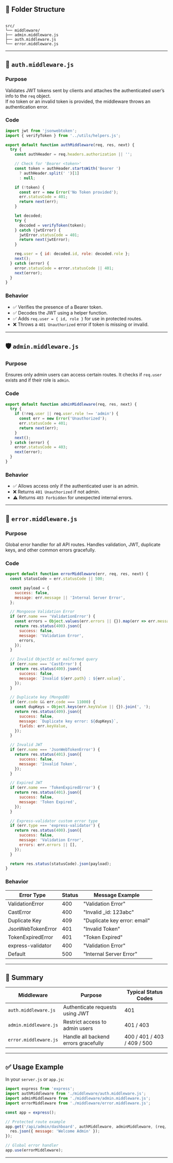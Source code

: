 ## 📁 Folder Structure

```

src/
└── middleware/
├── admin.middleware.js
├── auth.middleware.js
└── error.middleware.js

````

---

## 🔐 `auth.middleware.js`

### Purpose
Validates JWT tokens sent by clients and attaches the authenticated user’s info to the `req` object.  
If no token or an invalid token is provided, the middleware throws an authentication error.

### Code
```js
import jwt from 'jsonwebtoken';
import { verifyToken } from '../utils/helpers.js';

export default function authMiddleware(req, res, next) {
  try {
    const authHeader = req.headers.authorization || '';

    // Check for 'Bearer <token>'
    const token = authHeader.startsWith('Bearer ')
      ? authHeader.split(' ')[1]
      : null;

    if (!token) {
      const err = new Error('No Token provided');
      err.statusCode = 401;
      return next(err);
    }

    let decoded;
    try {
      decoded = verifyToken(token);
    } catch (jwtError) {
      jwtError.statusCode = 401;
      return next(jwtError);
    }

    req.user = { id: decoded.id, role: decoded.role };
    next();
  } catch (error) {
    error.statusCode = error.statusCode || 401;
    next(error);
  }
}
````

### Behavior

* ✅ Verifies the presence of a Bearer token.
* ✅ Decodes the JWT using a helper function.
* ✅ Adds `req.user = { id, role }` for use in protected routes.
* ❌ Throws a `401 Unauthorized` error if token is missing or invalid.

---

## 🛡️ `admin.middleware.js`

### Purpose

Ensures only admin users can access certain routes.
It checks if `req.user` exists and if their role is `admin`.

### Code

```js
export default function adminMiddleware(req, res, next) {
  try {
    if (!req.user || req.user.role !== 'admin') {
      const err = new Error('Unauthorized');
      err.statusCode = 401;
      return next(err);
    }
    next();
  } catch (error) {
    error.statusCode = 403;
    next(error);
  }
}
```

### Behavior

* ✅ Allows access only if the authenticated user is an admin.
* ❌ Returns `401 Unauthorized` if not admin.
* ⚠️ Returns `403 Forbidden` for unexpected internal errors.

---

## 🚨 `error.middleware.js`

### Purpose

Global error handler for all API routes.
Handles validation, JWT, duplicate keys, and other common errors gracefully.

### Code

```js
export default function errorMiddleware(err, req, res, next) {
  const statusCode = err.statusCode || 500;

  const payload = {
    success: false,
    message: err.message || 'Internal Server Error',
  };

  // Mongoose Validation Error
  if (err.name === 'ValidationError') {
    const errors = Object.values(err.errors || {}).map(err => err.message);
    return res.status(400).json({
      success: false,
      message: 'Validation Error',
      errors,
    });
  }

  // Invalid ObjectId or malformed query
  if (err.name === 'CastError') {
    return res.status(400).json({
      success: false,
      message: `Invalid ${err.path} : ${err.value}`,
    });
  }

  // Duplicate key (MongoDB)
  if (err.code && err.code === 11000) {
    const dupKeys = Object.keys(err.keyValue || {}).join(', ');
    return res.status(409).json({
      success: false,
      message: `Duplicate key error: ${dupKeys}`,
      fields: err.keyValue,
    });
  }

  // Invalid JWT
  if (err.name === 'JsonWebTokenError') {
    return res.status(401).json({
      success: false,
      message: 'Invalid Token',
    });
  }

  // Expired JWT
  if (err.name === 'TokenExpiredError') {
    return res.status(401).json({
      success: false,
      message: 'Token Expired',
    });
  }

  // Express-validator custom error type
  if (err.type === 'express-validator') {
    return res.status(400).json({
      success: false,
      message: 'Validation Error',
      errors: err.errors || [],
    });
  }

  return res.status(statusCode).json(payload);
}
```

### Behavior

| Error Type        | Status | Message Example              |
| ----------------- | ------ | ---------------------------- |
| ValidationError   | 400    | "Validation Error"           |
| CastError         | 400    | "Invalid _id: 123abc"        |
| Duplicate Key     | 409    | "Duplicate key error: email" |
| JsonWebTokenError | 401    | "Invalid Token"              |
| TokenExpiredError | 401    | "Token Expired"              |
| express-validator | 400    | "Validation Error"           |
| Default           | 500    | "Internal Server Error"      |

---

## 🧠 Summary

| Middleware            | Purpose                              | Typical Status Codes        |
| --------------------- | ------------------------------------ | --------------------------- |
| `auth.middleware.js`  | Authenticate requests using JWT      | 401                         |
| `admin.middleware.js` | Restrict access to admin users       | 401 / 403                   |
| `error.middleware.js` | Handle all backend errors gracefully | 400 / 401 / 403 / 409 / 500 |

---

## ✅ Usage Example

In your `server.js` or `app.js`:

```js
import express from 'express';
import authMiddleware from './middleware/auth.middleware.js';
import adminMiddleware from './middleware/admin.middleware.js';
import errorMiddleware from './middleware/error.middleware.js';

const app = express();

// Protected route example
app.get('/api/admin/dashboard', authMiddleware, adminMiddleware, (req, res) => {
  res.json({ message: 'Welcome Admin' });
});

// Global error handler
app.use(errorMiddleware);
```

---


